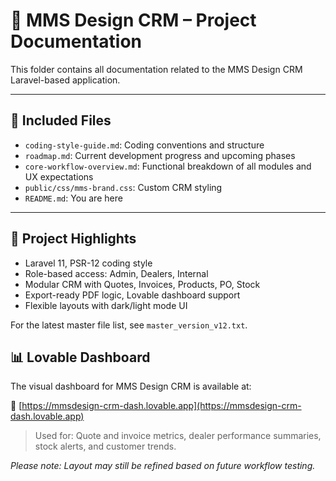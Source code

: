 # 📘 MMS Design CRM – Project Documentation

This folder contains all documentation related to the MMS Design CRM Laravel-based application.

---

## 📂 Included Files

- `coding-style-guide.md`: Coding conventions and structure
- `roadmap.md`: Current development progress and upcoming phases
- `core-workflow-overview.md`: Functional breakdown of all modules and UX expectations
- `public/css/mms-brand.css`: Custom CRM styling
- `README.md`: You are here

---

## 📌 Project Highlights

- Laravel 11, PSR-12 coding style
- Role-based access: Admin, Dealers, Internal
- Modular CRM with Quotes, Invoices, Products, PO, Stock
- Export-ready PDF logic, Lovable dashboard support
- Flexible layouts with dark/light mode UI

For the latest master file list, see `master_version_v12.txt`.

## 📊 Lovable Dashboard

The visual dashboard for MMS Design CRM is available at:

🔗 [https://mmsdesign-crm-dash.lovable.app](https://mmsdesign-crm-dash.lovable.app)

> Used for: Quote and invoice metrics, dealer performance summaries, stock alerts, and customer trends.

*Please note: Layout may still be refined based on future workflow testing.*